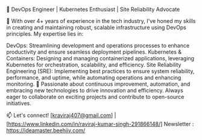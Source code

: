 🌟 DevOps Engineer | Kubernetes Enthusiast | Site Reliability Advocate

🔧 With over 4+ years of experience in the tech industry, I've honed my skills in creating and maintaining robust, scalable infrastructure using DevOps principles. My expertise lies in:

DevOps: Streamlining development and operations processes to enhance productivity and ensure seamless deployment pipelines.
Kubernetes & Containers: Designing and managing containerized applications, leveraging Kubernetes for orchestration, scalability, and efficiency.
Site Reliability Engineering (SRE): Implementing best practices to ensure system reliability, performance, and uptime, while automating operations and enhancing monitoring.
🚀 Passionate about continuous improvement, automation, and embracing new technologies to drive innovation and efficiency. Always eager to collaborate on exciting projects 
and contribute to open-source initiatives.

📫 Let's connect! [kraviraj407@gmail.com] | [https://www.linkedin.com/in/raviraj-kumar-singh-291866148/]
Newsletter : https://ideamaster.beehiiv.com/ 
